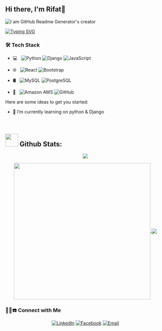 


## Hi there, I'm Rifat👋
![I am GitHub Readme Generator's creator](https://media.licdn.com/dms/image/v2/D5616AQGcHjjtd2v3kg/profile-displaybackgroundimage-shrink_350_1400/profile-displaybackgroundimage-shrink_350_1400/0/1736276240225?e=1741824000&v=beta&t=n6LkvWkWNuZ6y6jyY0rUIneW3hdIxjWcMpFObU4m3VE)

[![Typing SVG](https://readme-typing-svg.herokuapp.com/?lines=I+am+MD+Rifat;I+am+a+MERN+Stack+Developer;I+am+a+Software+Enginner)](https://git.io/typing-svg)


<h3>🛠 Tech Stack</h3>

- 💻 &nbsp;  ![Python](https://img.shields.io/badge/-Python-black?style=flat-square&logo=python) 
![Django](https://img.shields.io/badge/-Django-black?style=flat-square&logo=cplusplus)
![JavaScript](https://img.shields.io/badge/-JavaScript-black?style=flat-square&logo=javascript)

- 🌐 &nbsp; 
![React](https://img.shields.io/badge/-React-black?style=flat-square&logo=react)
![Bootstrap](https://img.shields.io/badge/-Bootstrap-black?style=flat-square&logo=bootstrap)

- 🛢 &nbsp; 
![MySQL](https://img.shields.io/badge/-MySQL-black?style=flat-square&logo=mysql)
![PostgreSQL](https://img.shields.io/badge/-MongoDB-black?style=flat-square&logo=mongodb)

- 🔧 &nbsp; 
![Amazon AWS](https://img.shields.io/badge/Amazon%20AWS-black?style=flat-square&logo=amazon-aws)
![GitHub](https://img.shields.io/badge/-GitHub-black?style=flat-square&logo=github)


Here are some ideas to get you started:

- 🌱 I’m currently learning on python & Django 


<br/>
  
## <img src="https://media.giphy.com/media/ZCN6F3FAkwsyOGU2RS/giphy.gif" width="40"> **Github Stats:**

<p align="center">
   <img align="center" src="https://github-readme-streak-stats.herokuapp.com?user=rhrifat005&theme=slateorange&border=DDDDDD&stroke=4FDD21&fire=C7DD4F&currStreakNum=DDDB61"/>
</p>

 <p align="center">
  <a href="https://github.com/rhrifat005">
   <img width="430" align="center" src="https://github-readme-stats.vercel.app/api?username=aalhabib001&show_icons=true&theme=slateorange&count_private=true">
  </a>
  <a href="https://github.com/rhrifat005">
    <img align="center" src="https://github-readme-stats.anuraghazra1.vercel.app/api/top-langs/?username=rhrifat005&layout=compact&theme=slateorange&langs_count=8" />
  </a>
 </p>

<h3> 🤝🏻☎️ Connect with Me </h3>

<p align="center">
<a href="https://www.linkedin.com/in/rhrifat005/"><img alt="LinkedIn" src="https://img.shields.io/badge/rhrifat005-linkedIn-brightgreen?style=flat-square&logo=linkedin"></a>
<a href="https://www.facebook.com/rhrifat005/"><img alt="Facebook" src="https://img.shields.io/badge/rhrifat005-facebook-blue?style=flat&logo=facebook"></a>
<a href="mailto:rifat.cse.edu05@gmail.com"><img alt="Email" src="https://img.shields.io/badge/Email-rifat.cse.edu05@gmail.com-blue?style=flat-square&logo=gmail"></a>
</p>



